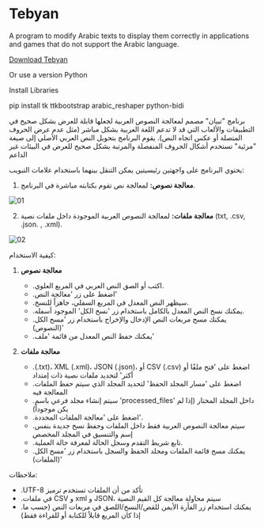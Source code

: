 # Tebyan
A program to modify Arabic texts to display them correctly in applications and games that do not support the Arabic language.

[Download Tebyan](https://github.com/MrGamesKingPro/Tebyan/releases/tag/Tebyan)

Or use a version Python 

Install Libraries

pip install tk ttkbootstrap arabic_reshaper python-bidi

برنامج "تبيان" مصمم لمعالجة النصوص العربية لجعلها قابلة للعرض بشكل صحيح في التطبيقات والألعاب التي قد لا تدعم اللغة العربية بشكل مباشر (مثل عدم عرض الحروف المتصلة أو عكس اتجاه النص). يقوم البرنامج بتحويل النص العربي الأصلي إلى صيغة "مرئية" تستخدم أشكال الحروف المنفصلة والمرتبة بشكل صحيح للعرض في البيئات غير الداعم

يحتوي البرنامج على واجهتين رئيسيتين يمكن التنقل بينهما باستخدام علامات التبويب:

1.  **معالجة نصوص:** لمعالجة نص تقوم بكتابته مباشرة في البرنامج.

![01](https://github.com/user-attachments/assets/93ae4e61-769a-4958-9a01-8dc1208fad63)


2.  **معالجة ملفات:** لمعالجة النصوص العربية الموجودة داخل ملفات نصية (txt, .csv, .json. , .xml).

![02](https://github.com/user-attachments/assets/ec794cf7-0f30-4105-8538-aa33e468bf7b)

كيفية الاستخدام:

1.  **معالجة نصوص**
    *   .اكتب أو الصق النص العربي في المربع العلوي.
    *   .اضغط على زر 'معالجة النص'
    *   .سيظهر النص المعدل في المربع السفلي، جاهزاً للنسخ.
    *   .يمكنك نسخ النص المعدل بالكامل باستخدام زر 'نسخ الكل' الموجود أسفله.
    *   .يمكنك مسح مربعات النص الإدخال والإخراج باستخدام زر 'مسح الكل (النصوص)'
    *   .يمكنك حفظ النص المعدل من قائمة 'ملف'

2.  **معالجة ملفات**
    *   .(.txt)، XML (.xml)، JSON (.json)، أو CSV (.csv) اضغط على 'فتح ملفًا أو أكثر' لتحديد ملفات نصية ذات إمتداد
    *   .اضغط على 'مسار المجلد الحفظ' لتحديد المجلد الذي سيتم حفظ الملفات المعالجة فيه
    *   .سيتم إنشاء مجلد فرعي باسم 'processed_files' داخل المجلد المختار (إذا لم يكن موجوداً)
    *   .اضغط على 'معالجة الملفات المحددة'.
    *   .سيتم معالجة النصوص العربية فقط داخل الملفات وحفظ نسخ جديدة بنفس إسم والتنسيق في المجلد المخصص
    *   .تابع شريط التقدم وسجل الحالة لمعرفة حالة العملية.
    *   .يمكنك مسح قائمة الملفات ومجلد الحفظ والسجل باستخدام زر 'مسح الكل (الملفات)'

ملاحظات:
*    .UTF-8 تأكد من أن الملفات تستخدم ترميز
*   .في ملفات CSV و xml و JSON، سيتم محاولة معالجة كل القيم النصية
*   .يمكنك استخدام زر الفأرة الأيمن للقص/النسخ/اللصق في مربعات النص (حسب ما إذا كان المربع قابلاً للكتابة أو للقراءة فقط)
